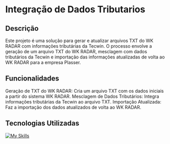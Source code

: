 <!-- "# tecwin"  -->


<!--
ORDEM DE EXECUÇÃO MANUAL:
IMPORTNCM
IMPORTST
APIST
APIPIS
APIPISDEB
DADOSST                       
AJUSTAIPI
AJUSTAST
ATUALIZANCM
AJUSTACST
ATUALIZA 
-->
# Integração de Dados Tributarios 
## Descrição

Este projeto é uma solução para gerar e atualizar arquivos TXT do WK RADAR com informações tributárias da Tecwin. O processo envolve a geração de um arquivo TXT do WK RADAR, mesclagem com dados tributários da Tecwin e importação das informações atualizadas de volta ao WK RADAR para a empresa Plasser.

## Funcionalidades

Geração de TXT do WK RADAR: Cria um arquivo TXT com os dados iniciais a partir do sistema WK RADAR.
Mesclagem de Dados Tributários: Integra informações tributárias da Tecwin ao arquivo TXT.
Importação Atualizada: Faz a importação dos dados atualizados de volta ao WK RADAR.

## Tecnologias Utilizadas

[![My Skills](https://skillicons.dev/icons?i=js,html,css,nodejs,electron,mysql)](https://skillicons.dev)
